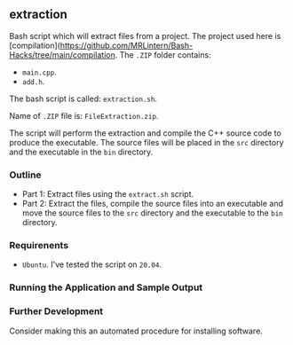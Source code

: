 ## extraction

Bash script which will extract files from a project. The project used here is [compilation](https://github.com/MRLintern/Bash-Hacks/tree/main/compilation.
The `.ZIP` folder contains:

- `main.cpp`.
- `add.h`.

The bash script is called: `extraction.sh`.

Name of `.ZIP` file is: `FileExtraction.zip`.

The script will perform the extraction and compile the C++ source code to produce the executable. The source files will be placed in the `src` directory
and the executable in the `bin` directory.

### Outline

- Part 1: Extract files using the `extract.sh` script.
- Part 2: Extract the files, compile the source files into an executable and move the source files to the `src` directory and the executable to the `bin` directory.

### Requirenents

- `Ubuntu`. I've tested the script on `20.04`.

### Running the Application and Sample Output


### Further Development

Consider making this an automated procedure for installing software.
  


